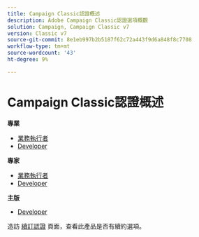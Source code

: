 ```yaml
---
title: Campaign Classic認證概述
description: Adobe Campaign Classic認證選項概觀
solution: Campaign, Campaign Classic v7
version: Classic v7
source-git-commit: 8e1eb997b2b5187f62c72a443f9d6a848f8c7708
workflow-type: tm+mt
source-wordcount: '43'
ht-degree: 9%

---
```


# Campaign Classic認證概述

**專業**

* [業務執行者](/help/certifications/acc/acc-p-business.md) <!--AD0-E329-->
* [Developer](/help/certifications/acc/acc-p-developer.md) <!--AD0-E331-->

**專家**

* [業務執行者](/help/certifications/acc/acc-e-business.md) <!--AD0-E327-->
* [Developer](/help/certifications/acc/acc-e-developer.md) <!--AD0-E330-->

**主版**

* [Developer](/help/certifications/acc/acc-m-developer.md) <!--AD0-E328-->

造訪 [續訂認證](/help/certifications/renew.md) 頁面，查看此產品是否有續約選項。
